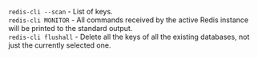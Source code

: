 `redis-cli --scan` - List of keys.  
`redis-cli MONITOR` - All commands received by the active Redis instance will be printed to the standard output.  
`redis-cli flushall` - Delete all the keys of all the existing databases, not just the currently selected one.  
